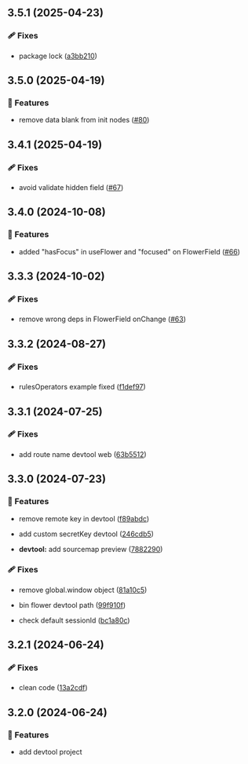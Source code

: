 ## 3.5.1 (2025-04-23)


### 🩹 Fixes

- package lock ([a3bb210](https://github.com/flowerforce/flower/commit/a3bb210))

## 3.5.0 (2025-04-19)


### 🚀 Features

- remove data blank from init nodes ([#80](https://github.com/flowerforce/flower/pull/80))

## 3.4.1 (2025-04-19)


### 🩹 Fixes

- avoid validate hidden field ([#67](https://github.com/flowerforce/flower/pull/67))

## 3.4.0 (2024-10-08)


### 🚀 Features

- added "hasFocus" in useFlower and "focused" on FlowerField ([#66](https://github.com/flowerforce/flower/pull/66))

## 3.3.3 (2024-10-02)


### 🩹 Fixes

- remove wrong deps in FlowerField onChange ([#63](https://github.com/flowerforce/flower/pull/63))

## 3.3.2 (2024-08-27)


### 🩹 Fixes

- rulesOperators example fixed ([f1def97](https://github.com/flowerforce/flower/commit/f1def97))

## 3.3.1 (2024-07-25)


### 🩹 Fixes

- add route name devtool web ([63b5512](https://github.com/flowerforce/flower/commit/63b5512))

## 3.3.0 (2024-07-23)


### 🚀 Features

- remove remote key in devtool ([f89abdc](https://github.com/flowerforce/flower/commit/f89abdc))

- add custom secretKey devtool ([246cdb5](https://github.com/flowerforce/flower/commit/246cdb5))

- **devtool:** add sourcemap preview ([7882290](https://github.com/flowerforce/flower/commit/7882290))


### 🩹 Fixes

- remove global.window object ([81a10c5](https://github.com/flowerforce/flower/commit/81a10c5))

- bin flower devtool path ([99f910f](https://github.com/flowerforce/flower/commit/99f910f))

- check default sessionId ([bc1a80c](https://github.com/flowerforce/flower/commit/bc1a80c))

## 3.2.1 (2024-06-24)


### 🩹 Fixes

- clean code ([13a2cdf](https://github.com/flowerforce/flower/commit/13a2cdf))

## 3.2.0 (2024-06-24)


### 🚀 Features

- add devtool project